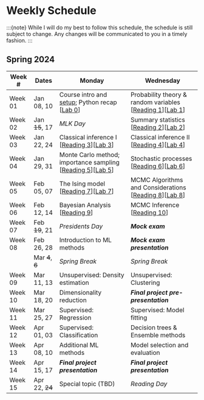 # Weekly Schedule

:::{note}
While I will do my best to follow this schedule, the schedule is still subject to change.
Any changes will be communicated to you in a timely fashion.
:::

## Spring 2024

| Week # | Dates | Monday | Wednesday |
|--------|-------|--------|-----------|
| Week 01 | Jan 08, 10 | Course intro and [setup](setup); Python recap [[Lab 0](labs/00)] | Probability theory & random variables [[Reading 1](readings/01)][[Lab 1](labs/01)] |
| Week 02 | Jan ~~15~~, 17 | *MLK Day* | Summary statistics [[Reading 2](readings/02)][[Lab 2](labs/02)] |
| Week 03 | Jan 22, 24 | Classical inference I [[Reading 3](readings/03)][[Lab 3](labs/03)] | Classical inference II [[Reading 4](readings/04)][[Lab 4](labs/04)] |
| Week 04 | Jan 29, 31 | Monte Carlo method; importance sampling [[Reading 5](readings/05)][[Lab 5](labs/05)] | Stochastic processes [[Reading 6](readings/06)][[Lab 6](labs/06)] |
| Week 05 | Feb 05, 07 | The Ising model [[Reading 7](readings/07)][[Lab 7](labs/07)] | MCMC Algorithms and Considerations [[Reading 8](readings/08)][[Lab 8](labs/08)] |
| Week 06 | Feb 12, 14 | Bayesian Analysis [[Reading 9](readings/09)] | MCMC Inference [[Reading 10](readings/10)] |
| Week 07 | Feb ~~19~~, 21 | *Presidents Day* | ***Mock exam*** |
| Week 08 | Feb 26, 28 | Introduction to ML methods  | ***Mock exam presentation*** |
|         | Mar ~~4~~, ~~6~~ | *Spring Break* | *Spring Break* |
| Week 09 | Mar 11, 13 | Unsupervised: Density estimation | Unsupervised: Clustering |
| Week 10 | Mar 18, 20 | Dimensionality reduction  | ***Final project pre-presentation*** |
| Week 11 | Mar 25, 27 | Supervised: Regression | Supervised: Model fitting |
| Week 12 | Apr 01, 03 | Supervised: Classification | Decision trees & Ensemble methods |
| Week 13 | Apr 08, 10 | Additional ML methods | Model selection and evaluation |
| Week 14 | Apr 15, 17 | ***Final project presentation*** | ***Final project presentation*** |
| Week 15 | Apr 22, ~~24~~ | Special topic (TBD) | *Reading Day* |
